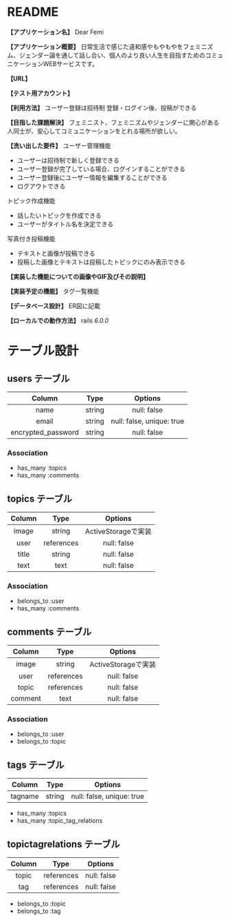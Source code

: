 # README

**【アプリケーション名】**
Dear Femi

**【アプリケーション概要】**
日常生活で感じた違和感やもやもやをフェミニズム、ジェンダー論を通して話し合い、個人のより良い人生を目指すためのコミュニケーションWEBサービスです。

**【URL】**

**【テスト用アカウント】**

**【利用方法】**
ユーザー登録は招待制
登録・ログイン後、投稿ができる

**【目指した課題解決】**
フェミニスト、フェミニズムやジェンダーに関心がある人同士が、安心してコミュニケーションをとれる場所が欲しい。

**【洗い出した要件】**
ユーザー管理機能
- ユーザーは招待制で新しく登録できる
- ユーザー登録が完了している場合、ログインすることができる
- ユーザー登録後にユーザー情報を編集することができる
- ログアウトできる

トピック作成機能
- 話したいトピックを作成できる
- ユーザーがタイトル名を決定できる

写真付き投稿機能
- テキストと画像が投稿できる
- 投稿した画像とテキストは投稿したトピックにのみ表示できる

**【実装した機能についての画像やGIF及びその説明】**

**【実装予定の機能】**
タグ一覧機能

**【データベース設計】**
ER図に記載

**【ローカルでの動作方法】**
rails _6.0.0_

# テーブル設計

## users テーブル
| Column             | Type   | Options                   |
|:------------------:|:------:|:-------------------------:|
| name               | string | null: false               |
| email              | string | null: false, unique: true |
| encrypted_password | string | null: false               |

### Association

- has_many  :topics
- has_many  :comments


## topics テーブル
| Column | Type       | Options            |
|:------:|:----------:|:------------------:|
| image  | string     | ActiveStorageで実装 |
| user   | references | null: false        |
| title  | string     | null: false        |
| text   | text       | null: false        |

### Association

- belongs_to :user
- has_many   :comments


## comments テーブル
| Column  | Type       | Options            |
|:-------:|:----------:|:------------------:|
| image   | string     | ActiveStorageで実装 |
| user    | references | null: false        |
| topic   | references | null: false        |
| comment | text       | null: false        |

### Association

- belongs_to :user
- belongs_to :topic

## tags テーブル
| Column  | Type   | Options                   |
|:-------:|:------:|:-------------------------:|
| tagname | string | null: false, unique: true |

- has_many  :topics
- has_many  :topic_tag_relations


## topictagrelations テーブル
| Column | Type       | Options     |
|:------:|:----------:|:-----------:|
| topic  | references | null: false |
| tag    | references | null: false |

- belongs_to :topic
- belongs_to :tag